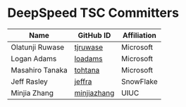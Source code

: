 # DeepSpeed TSC Committers #

| Name | GitHub ID | Affiliation 
|--- | ---- | --- | 
| Olatunji Ruwase | [tjruwase](https://github.com/tjruwase)     | Microsoft | 
| Logan Adams     | [loadams](https://github.com/loadams)      | Microsoft | 
| Masahiro Tanaka | [tohtana](https://github.com/tohtana)      | Microsoft |
| Jeff Rasley     | [jeffra](https://github.com/jeffra)       | SnowFlake |
| Minjia Zhang    | [minjiazhang](https://github.com/minjiazhang)  | UIUC      |
